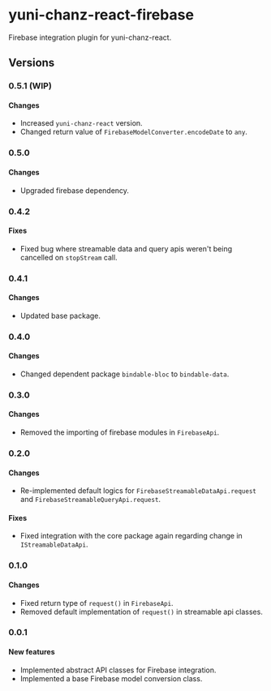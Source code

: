 # yuni-chanz-react-firebase
Firebase integration plugin for yuni-chanz-react.

## Versions
### 0.5.1 (WIP)
#### Changes
- Increased `yuni-chanz-react` version.
- Changed return value of `FirebaseModelConverter.encodeDate` to `any`.

### 0.5.0
#### Changes
- Upgraded firebase dependency.

### 0.4.2
#### Fixes
- Fixed bug where streamable data and query apis weren't being cancelled on `stopStream` call.

### 0.4.1
#### Changes
- Updated base package.

### 0.4.0
#### Changes
- Changed dependent package `bindable-bloc` to `bindable-data`.

### 0.3.0
#### Changes
- Removed the importing of firebase modules in `FirebaseApi`.

### 0.2.0
#### Changes
- Re-implemented default logics for `FirebaseStreamableDataApi.request` and `FirebaseStreamableQueryApi.request`.
#### Fixes
- Fixed integration with the core package again regarding change in `IStreamableDataApi`.

### 0.1.0
#### Changes
- Fixed return type of `request()` in `FirebaseApi`.
- Removed default implementation of `request()` in streamable api classes.

### 0.0.1
#### New features
- Implemented abstract API classes for Firebase integration.
- Implemented a base Firebase model conversion class.